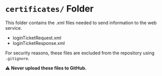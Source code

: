 # `certificates/` Folder

This folder contains the .xml files needed to send information to the web service.  

- loginTicketRequest.xml
- loginTicketResponse.xml

For security reasons, these files are excluded from the repository using `.gitignore`.

⚠️ **Never upload these files to GitHub.**